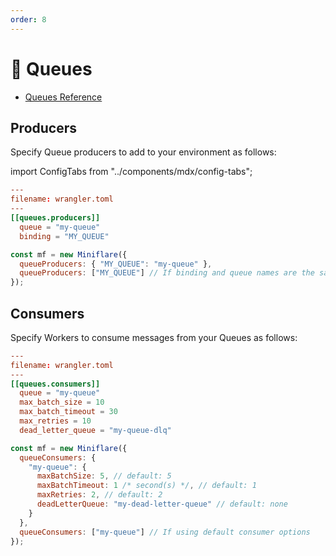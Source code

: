 ```yaml
---
order: 8
---
```


# 🚥 Queues

- [Queues Reference](https://developers.cloudflare.com/queues/)

## Producers

Specify Queue producers to add to your environment as follows:

import ConfigTabs from "../components/mdx/config-tabs";

<ConfigTabs>

```toml
---
filename: wrangler.toml
---
[[queues.producers]]
  queue = "my-queue"
  binding = "MY_QUEUE"
```

```js
const mf = new Miniflare({
  queueProducers: { "MY_QUEUE": "my-queue" },
  queueProducers: ["MY_QUEUE"] // If binding and queue names are the same
});
```

</ConfigTabs>

## Consumers

Specify Workers to consume messages from your Queues as follows:

<ConfigTabs>

```toml
---
filename: wrangler.toml
---
[[queues.consumers]]
  queue = "my-queue"
  max_batch_size = 10
  max_batch_timeout = 30
  max_retries = 10
  dead_letter_queue = "my-queue-dlq"
```

```js
const mf = new Miniflare({
  queueConsumers: {
    "my-queue": {
      maxBatchSize: 5, // default: 5
      maxBatchTimeout: 1 /* second(s) */, // default: 1
      maxRetries: 2, // default: 2
      deadLetterQueue: "my-dead-letter-queue" // default: none
    }
  },
  queueConsumers: ["my-queue"] // If using default consumer options
});
```

</ConfigTabs>